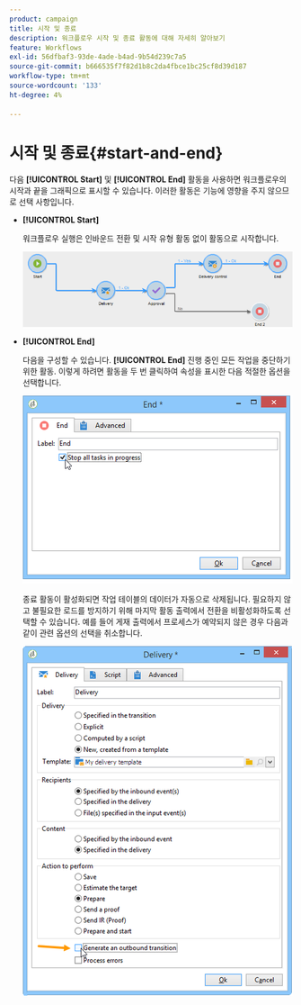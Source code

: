 ```yaml
---
product: campaign
title: 시작 및 종료
description: 워크플로우 시작 및 종료 활동에 대해 자세히 알아보기
feature: Workflows
exl-id: 56dfbaf3-93de-4ade-b4ad-9b54d239c7a5
source-git-commit: b666535f7f82d1b8c2da4fbce1bc25cf8d39d187
workflow-type: tm+mt
source-wordcount: '133'
ht-degree: 4%

---
```


# 시작 및 종료{#start-and-end}



다음 **[!UICONTROL Start]** 및 **[!UICONTROL End]** 활동을 사용하면 워크플로우의 시작과 끝을 그래픽으로 표시할 수 있습니다. 이러한 활동은 기능에 영향을 주지 않으므로 선택 사항입니다.

* **[!UICONTROL Start]**

  워크플로우 실행은 인바운드 전환 및 시작 유형 활동 없이 활동으로 시작합니다.

  ![](assets/s_user_segmentation_start_stop.png)

* **[!UICONTROL End]**

  다음을 구성할 수 있습니다. **[!UICONTROL End]** 진행 중인 모든 작업을 중단하기 위한 활동. 이렇게 하려면 활동을 두 번 클릭하여 속성을 표시한 다음 적절한 옵션을 선택합니다.

  ![](assets/s_user_segmentation_end.png)

  종료 활동이 활성화되면 작업 테이블의 데이터가 자동으로 삭제됩니다. 필요하지 않고 불필요한 로드를 방지하기 위해 마지막 활동 출력에서 전환을 비활성화하도록 선택할 수 있습니다. 예를 들어 게재 출력에서 프로세스가 예약되지 않은 경우 다음과 같이 관련 옵션의 선택을 취소합니다.

  ![](assets/s_advuser_delivery_option_no_output.png)
